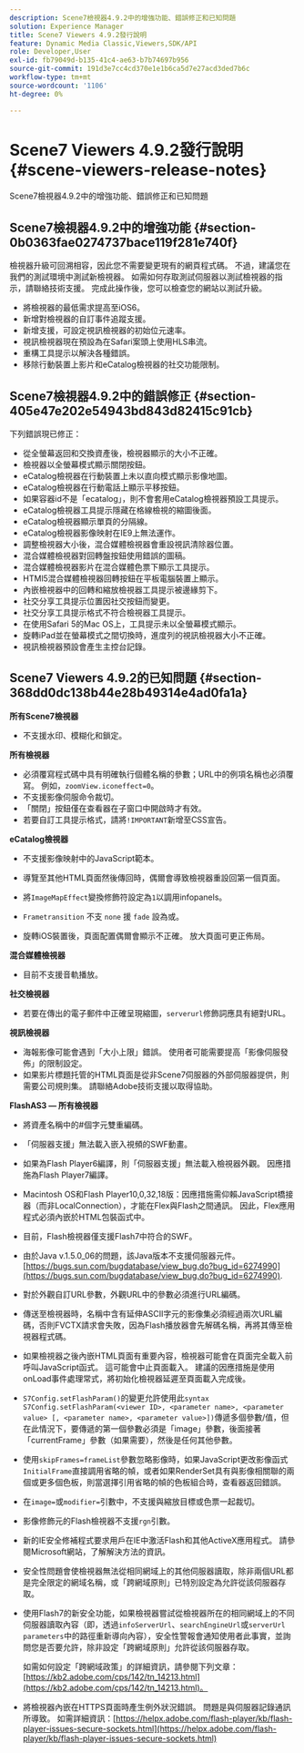 ```yaml
---
description: Scene7檢視器4.9.2中的增強功能、錯誤修正和已知問題
solution: Experience Manager
title: Scene7 Viewers 4.9.2發行說明
feature: Dynamic Media Classic,Viewers,SDK/API
role: Developer,User
exl-id: fb79049d-b135-41c4-ae63-b7b74697b956
source-git-commit: 191d3e7cc4cd370e1e1b6ca5d7e27acd3ded7b6c
workflow-type: tm+mt
source-wordcount: '1106'
ht-degree: 0%

---
```


# Scene7 Viewers 4.9.2發行說明{#scene-viewers-release-notes}

Scene7檢視器4.9.2中的增強功能、錯誤修正和已知問題

## Scene7檢視器4.9.2中的增強功能 {#section-0b0363fae0274737bace119f281e740f}

檢視器升級可回溯相容，因此您不需要變更現有的網頁程式碼。 不過，建議您在我們的測試環境中測試新檢視器。 如需如何存取測試伺服器以測試檢視器的指示，請聯絡技術支援。 完成此操作後，您可以檢查您的網站以測試升級。

* 將檢視器的最低需求提高至iOS6。
* 新增對檢視器的自訂事件追蹤支援。
* 新增支援，可設定視訊檢視器的初始位元速率。
* 視訊檢視器現在預設為在Safari案頭上使用HLS串流。
* 重構工具提示以解決各種錯誤。
* 移除行動裝置上影片和eCatalog檢視器的社交功能限制。

## Scene7檢視器4.9.2中的錯誤修正 {#section-405e47e202e54943bd843d82415c91cb}

下列錯誤現已修正：

* 從全螢幕返回和交換資產後，檢視器顯示的大小不正確。
* 檢視器以全螢幕模式顯示關閉按鈕。
* eCatalog檢視器在行動裝置上未以直向模式顯示影像地圖。
* eCatalog檢視器在行動電話上顯示平移按鈕。
* 如果容器id不是「ecatalog」，則不會套用eCatalog檢視器預設工具提示。
* eCatalog檢視器工具提示隱藏在格線檢視的縮圖後面。
* eCatalog檢視器顯示單頁的分隔線。
* eCatalog檢視器影像映射在IE9上無法運作。
* 調整檢視器大小後，混合媒體檢視器會重設視訊清除器位置。
* 混合媒體檢視器對回轉盤按鈕使用錯誤的圖稿。
* 混合媒體檢視器影片在混合媒體色票下顯示工具提示。
* HTMl5混合媒體檢視器回轉按鈕在平板電腦裝置上顯示。
* 內嵌檢視器中的回轉和縮放檢視器工具提示被邊緣剪下。
* 社交分享工具提示位置因社交按鈕而變更。
* 社交分享工具提示格式不符合檢視器工具提示。
* 在使用Safari 5的Mac OS上，工具提示未以全螢幕模式顯示。
* 旋轉iPad並在螢幕模式之間切換時，進度列的視訊檢視器大小不正確。
* 視訊檢視器預設會產生主控台記錄。

## Scene7 Viewers 4.9.2的已知問題 {#section-368dd0dc138b44e28b49314e4ad0fa1a}

**所有Scene7檢視器**

* 不支援水印、模糊化和鎖定。

**所有檢視器**

* 必須覆寫程式碼中具有明確執行個體名稱的參數；URL中的例項名稱也必須覆寫。 例如，`zoomView.iconeffect=0`。
* 不支援影像伺服命令裁切。
* 「關閉」按鈕僅在查看器在子窗口中開啟時才有效。
* 若要自訂工具提示格式，請將`!IMPORTANT`新增至CSS宣告。

**eCatalog檢視器**

* 不支援影像映射中的JavaScript範本。
* 導覽至其他HTML頁面然後傳回時，偶爾會導致檢視器重設回第一個頁面。
* 將`ImageMapEffect`變換修飾符設定為`1`以調用infopanels。

* `Frametransition` 不支 `none` 援 `fade` 設為或。

* 旋轉iOS裝置後，頁面配置偶爾會顯示不正確。 放大頁面可更正佈局。

**混合媒體檢視器**

* 目前不支援音軌播放。

**社交檢視器**

* 若要在傳出的電子郵件中正確呈現縮圖，`serverurl`修飾詞應具有絕對URL。

**視訊檢視器**

* 海報影像可能會遇到「大小上限」錯誤。 使用者可能需要提高「影像伺服發佈」的限制設定。
* 如果影片標題托管的HTML頁面是從非Scene7伺服器的外部伺服器提供，則需要公司規則集。 請聯絡Adobe技術支援以取得協助。

**FlashAS3 — 所有檢視器**

* 將資產名稱中的#個字元雙重編碼。
* 「伺服器支援」無法載入嵌入視頻的SWF動畫。
* 如果為Flash Player6編譯，則「伺服器支援」無法載入檢視器外觀。 因應措施為Flash Player7編譯。
* Macintosh OS和Flash Player10,0,32,18版：因應措施需仰賴JavaScript橋接器（而非LocalConnection），才能在Flex與Flash之間通訊。 因此，Flex應用程式必須內嵌於HTML包裝函式中。
* 目前，Flash檢視器僅支援Flash7中符合的SWF。
* 由於Java v.1.5.0_06的問題，該Java版本不支援伺服器元件。 [https://bugs.sun.com/bugdatabase/view_bug.do?bug_id=6274990](https://bugs.sun.com/bugdatabase/view_bug.do?bug_id=6274990).
* 對於外觀自訂URL參數，外觀URL中的參數必須進行URL編碼。
* 傳送至檢視器時，名稱中含有延伸ASCII字元的影像集必須經過兩次URL編碼，否則FVCTX請求會失敗，因為Flash播放器會先解碼名稱，再將其傳至檢視器程式碼。
* 如果檢視器之後內嵌HTML頁面有重要內容，檢視器可能會在頁面完全載入前呼叫JavaScript函式。 這可能會中止頁面載入。 建議的因應措施是使用onLoad事件處理常式，將初始化檢視器延遲至頁面載入完成後。
* `S7Config.setFlashParam()`的變更允許使用此`syntax S7Config.setFlashParam(<viewer ID>, <parameter name>, <parameter value> [, <parameter name>, <parameter value>])`傳遞多個參數/值，但在此情況下，要傳遞的第一個參數必須是「image」參數，後面接著「currentFrame」參數（如果需要），然後是任何其他參數。

* 使用`skipFrames=frameList`參數忽略影像時，如果JavaScript更改影像函式`InitialFrame`直接調用省略的幀，或者如果RenderSet具有與影像相關聯的兩個或更多個色板，則當選擇引用省略的幀的色板組合時，查看器返回錯誤。

* 在`image=`或`modifier=`引數中，不支援與縮放目標或色票一起裁切。

* 影像修飾元的Flash檢視器不支援`rgn`引數。
* 新的IE安全修補程式要求用戶在IE中激活Flash和其他ActiveX應用程式。 請參閱Microsoft網站，了解解決方法的資訊。
* 安全性問題會使檢視器無法從相同網域上的其他伺服器讀取，除非兩個URL都是完全限定的網域名稱，或「跨網域原則」已特別設定為允許從該伺服器存取。
* 使用Flash7的新安全功能，如果檢視器嘗試從檢視器所在的相同網域上的不同伺服器讀取內容（即，透過`infoServerUrl`、`searchEngineUrl`或`serverUrl parameters`中的路徑重新導向內容），安全性警報會通知使用者此事實，並詢問您是否要允許，除非設定「跨網域原則」允許從該伺服器存取。

   如需如何設定「跨網域政策」的詳細資訊，請參閱下列文章：[https://kb2.adobe.com/cps/142/tn_14213.html](https://kb2.adobe.com/cps/142/tn_14213.html)。

* 將檢視器內嵌在HTTPS頁面時產生例外狀況錯誤。 問題是與伺服器記錄通訊所導致。 如需詳細資訊：[https://helpx.adobe.com/flash-player/kb/flash-player-issues-secure-sockets.html](https://helpx.adobe.com/flash-player/kb/flash-player-issues-secure-sockets.html)
